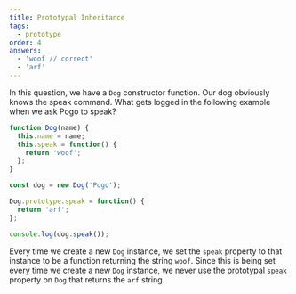 ```yaml
---
title: Prototypal Inheritance
tags:
  - prototype
order: 4
answers:
  - 'woof // correct'
  - 'arf'
---
```


In this question, we have a `Dog` constructor function. Our dog obviously knows the speak command. What gets logged in the following example when we ask Pogo to speak?

```javascript
function Dog(name) {
  this.name = name;
  this.speak = function() {
    return 'woof';
  };
}

const dog = new Dog('Pogo');

Dog.prototype.speak = function() {
  return 'arf';
};

console.log(dog.speak());
```

<!-- explanation -->

Every time we create a new `Dog` instance, we set the `speak` property to that instance to be a function returning the string `woof`. Since this is being set every time we create a new `Dog` instance, we never use the prototypal `speak` property on `Dog` that returns the `arf` string.
